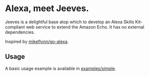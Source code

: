 # Alexa, meet Jeeves.

Jeeves is a delightful base atop which to develop an Alexa Skills Kit-compliant
web service to extend the Amazon Echo. It has no external dependencies.

Inspired by [mikeflynn/go-alexa][go-alexa].

## Usage

A basic usage example is available in [examples/simple][simple-example].

[go-alexa]: https://github.com/mikeflynn/go-alexa
[simple-example]: https://github.com/codykrieger/jeeves/blob/master/examples/simple/main.go
